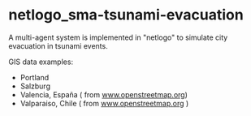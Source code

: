 # netlogo_sma-tsunami-evacuation
 A multi-agent system is implemented in "netlogo" to simulate city evacuation in tsunami events. 
 
 GIS data examples: 
  - Portland 
  - Salzburg
  - Valencia, España ( from www.openstreetmap.org)
  - Valparaiso, Chile ( from www.openstreetmap.org )
